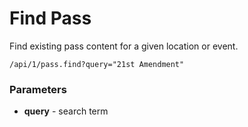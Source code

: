 

# Find Pass

Find existing pass content for a given location or event. 

	/api/1/pass.find?query="21st Amendment"


### Parameters

* **query** - search term

